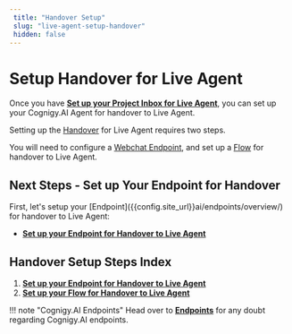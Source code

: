 ```yaml
---
 title: "Handover Setup" 
 slug: "live-agent-setup-handover" 
 hidden: false 
---
```

# Setup Handover for Live Agent
<div class="divider"></div>

Once you have [**Set up your Project Inbox for Live Agent**]({{config.site_url}}ai/handover-providers/live-agent-setup/live-agent-setup-inbox/), you can set up your Cognigy.AI Agent for handover to Live Agent.

Setting up the [Handover]({{config.site_url}}ai/tools/agent-handover/) for Live Agent requires two steps.

You will need to configure a [Webchat Endpoint]({{config.site_url}}ai/endpoints/webchat/webchat/), and set up a [Flow]({{config.site_url}}ai/resources/build/flows/) for handover to Live Agent.

## Next Steps - Set up Your Endpoint for Handover
<div class="divider"></div>
First, let's setup your [Endpoint]({{config.site_url}}ai/endpoints/overview/) for handover to Live Agent:

- [**Set up your Endpoint for Handover to Live Agent**]({{config.site_url}}ai/handover-providers/live-agent-setup/live-agent-setup-handover-endpoint/)

## Handover Setup Steps Index
<div class="divider"></div>

1. [**Set up your Endpoint for Handover to Live Agent**]({{config.site_url}}ai/handover-providers/live-agent-setup/live-agent-setup-handover-endpoint/)
2. [**Set up your Flow for Handover to Live Agent**]({{config.site_url}}ai/handover-providers/live-agent-setup/live-agent-setup-handover-flow/)

!!! note "Cognigy.AI Endpoints"
    Head over to [**Endpoints**]({{config.site_url}}ai/endpoints/overview/) for any doubt regarding Cognigy.AI endpoints.